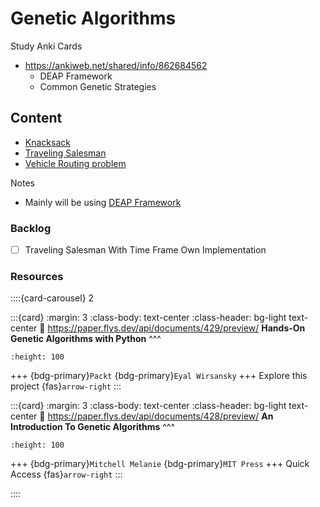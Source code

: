 # Genetic Algorithms

Study Anki Cards
- https://ankiweb.net/shared/info/862684562
  - DEAP Framework
  - Common Genetic Strategies

## Content

- [Knacksack](./knacksack)
- [Traveling Salesman](./travlingsalesman)
- [Vehicle Routing problem](./vrp)


Notes
- Mainly will be using [DEAP Framework](https://deap.readthedocs.io/en/master/api/tools.html#deap.tools.cxOnePoint)


### Backlog

- [ ] Traveling Salesman With Time Frame Own Implementation

### Resources


::::{card-carousel} 2

:::{card}
:margin: 3
:class-body: text-center
:class-header: bg-light text-center
:link: https://paper.flys.dev/api/documents/429/preview/
**Hands-On Genetic Algorithms with Python**
^^^
```{image} https://gcdnb.pbrd.co/images/sCQNSiRcgwcH.png?o=1
:height: 100
```

+++
{bdg-primary}`Packt`
{bdg-primary}`Eyal Wirsansky`
+++
Explore this project {fas}`arrow-right`
:::


:::{card}
:margin: 3
:class-body: text-center
:class-header: bg-light text-center
:link: https://paper.flys.dev/api/documents/428/preview/
**An Introduction To Genetic Algorithms**
^^^
```{image} https://storage.googleapis.com/openscreenshot/V%2F5%2Fs/ksaYnDs5V.png
:height: 100
```

+++
{bdg-primary}`Mitchell Melanie`
{bdg-primary}`MIT Press`
+++
Quick Access {fas}`arrow-right`
:::

::::


